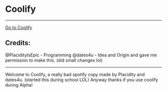<h1>Coolify</h1>
<hr>
<a href='https://placidityisepic.github.io/Coolify/' target='_blank'>Go to Coolify</a>

<h2>Credits:</h2>
@PlacidityIsEpic - Programming
@dates4u - Idea and Origin and gave me permission to make this. (did small changes lol)
<hr>

Welcome to Coolify, a really bad spotify copy
made by Placidity and dates4u. (started this during school
LOL) Anyway thanks if you use coolify during Alpha!
